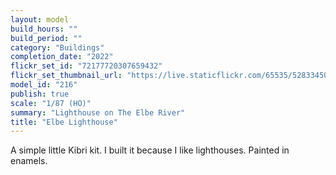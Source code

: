 ```yaml
---
layout: model
build_hours: ""
build_period: ""
category: "Buildings"
completion_date: "2022"
flickr_set_id: "72177720307659432"
flickr_set_thumbnail_url: "https://live.staticflickr.com/65535/52833450044_3cfd3e110e_m.jpg"
model_id: "216"
publish: true
scale: "1/87 (HO)"
summary: "Lighthouse on The Elbe River"
title: "Elbe Lighthouse"
---
```


A simple little Kibri kit. I built it because I like lighthouses. Painted in enamels.
